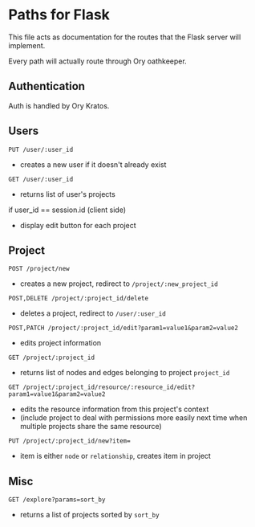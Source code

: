# Paths for Flask
This file acts as documentation for the routes that the Flask server will implement.

Every path will actually route through Ory oathkeeper.

## Authentication
Auth is handled by Ory Kratos.

## Users
`PUT /user/:user_id`

- creates a new user if it doesn't already exist

`GET /user/:user_id` 

- returns list of user's projects 

if user_id == session.id (client side)
- display edit button for each project

## Project

`POST /project/new`

- creates a new project, redirect to `/project/:new_project_id`

`POST,DELETE /project/:project_id/delete`

- deletes a project, redirect to `/user/:user_id`

`POST,PATCH /project/:project_id/edit?param1=value1&param2=value2`

- edits project information

`GET /project/:project_id`

- returns list of nodes and edges belonging to project `project_id`

`GET /project/:project_id/resource/:resource_id/edit?param1=value1&param2=value2`

- edits the resource information from this project's context
- (include project to deal with permissions more easily next time when multiple projects share the same resource)

`PUT /project/:project_id/new?item=`

- item is either `node` or `relationship`, creates item in project

## Misc

`GET /explore?params=sort_by`

- returns a list of projects sorted by `sort_by`